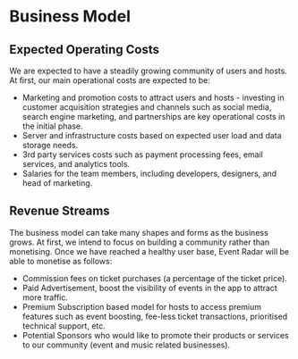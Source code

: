 # Business Model

## Expected Operating Costs

We are expected to have a steadily growing community of users and hosts. At first, our main operational costs are expected to be:

- Marketing and promotion costs to attract users and hosts - investing in customer acquisition strategies and channels such as social media, search engine marketing, and partnerships are key operational costs in the initial phase.
- Server and infrastructure costs based on expected user load and data storage needs.
- 3rd party services costs such as payment processing fees, email services, and analytics tools.
- Salaries for the team members, including developers, designers, and head of marketing.

## Revenue Streams

The business model can take many shapes and forms as the business grows. At first, we intend to focus on building a community rather than monetising. Once we have reached a healthy user base, Event Radar will be able to monetise as follows:

- Commission fees on ticket purchases (a percentage of the ticket price).
- Paid Advertisement, boost the visibility of events in the app to attract more traffic.
- Premium Subscription based model for hosts to access premium features such as event boosting, fee-less ticket transactions, prioritised technical support, etc.
- Potential Sponsors who would like to promote their products or services to our community (event and music related businesses).